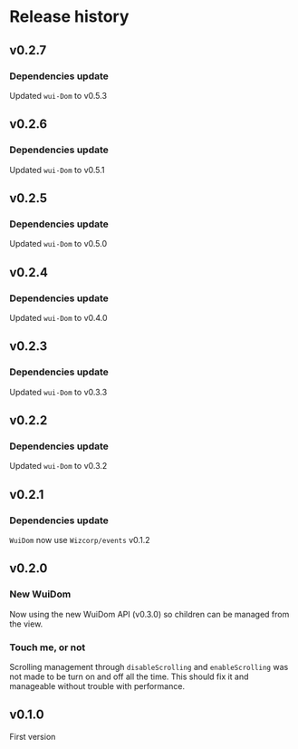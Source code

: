 # Release history

## v0.2.7

### Dependencies update
Updated `wui-Dom` to v0.5.3

## v0.2.6

### Dependencies update
Updated `wui-Dom` to v0.5.1

## v0.2.5

### Dependencies update
Updated `wui-Dom` to v0.5.0

## v0.2.4

### Dependencies update
Updated `wui-Dom` to v0.4.0


## v0.2.3

### Dependencies update
Updated `wui-Dom` to v0.3.3


## v0.2.2

### Dependencies update
Updated `wui-Dom` to v0.3.2

## v0.2.1

### Dependencies update
`WuiDom` now use `Wizcorp/events` v0.1.2

## v0.2.0

### New WuiDom

Now using the new WuiDom API (v0.3.0) so children can be managed from the view.

### Touch me, or not

Scrolling management through `disableScrolling` and `enableScrolling` was not made to be turn on and off all the time.
This should fix it and manageable without trouble with performance.

## v0.1.0

First version
